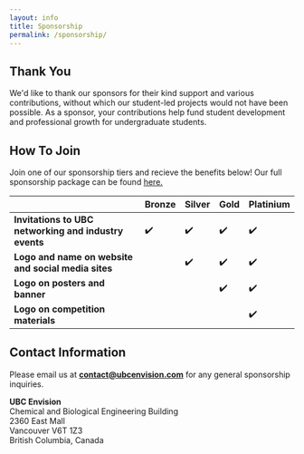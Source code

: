 ```yaml
---
layout: info
title: Sponsorship
permalink: /sponsorship/
---
```



## Thank You
We'd like to thank our sponsors for their kind support and various contributions, without which our student-led projects would not have been possible. As a sponsor, your contributions help fund student development and professional growth for undergraduate students.


## How To Join

Join one of our sponsorship tiers and recieve the benefits below! Our full sponsorship package can be found [here.](/documents/UBC_Envision_2016-2017_Sponsorship.pdf)
    

|                                                        | Bronze       | Silver   | Gold    | Platinium|
|------------|------------|--------|----------|----------|
|<b>Invitations to UBC networking and industry events</b>|     ✔️     |     ✔️  |    ✔️   |    ✔️      |  
|<b>Logo and name on website and social media sites</b>  |             |     ✔️   |    ✔️  |    ✔️      |  
|<b>Logo on posters and  banner     </b>                 |             |           |    ✔️   |    ✔️      | 
|<b>Logo on competition materials  </b>                  |             |           |          |    ✔️      |



## Contact Information
Please email us at <b>contact@ubcenvision.com</b> for any general sponsorship inquiries. 

<p>
	<b>UBC Envision</b> <br>
	Chemical and Biological Engineering Building <br>
	2360 East Mall <br>
	Vancouver V6T 1Z3 <br>
	British Columbia, Canada
</p>